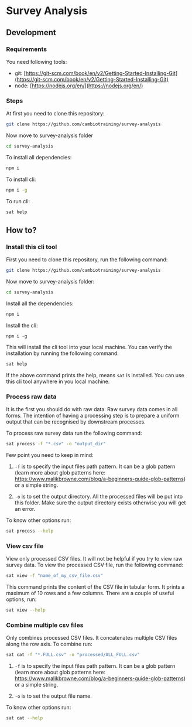 # Survey Analysis

## Development

### Requirements
You need following tools:

- git: [https://git-scm.com/book/en/v2/Getting-Started-Installing-Git](https://git-scm.com/book/en/v2/Getting-Started-Installing-Git)
- node: [https://nodejs.org/en/](https://nodejs.org/en/)

### Steps

At first you need to clone this repository:

```bash
git clone https://github.com/cambiotraining/survey-analysis
```

Now move to survey-analysis folder

```bash
cd survey-analysis
```

To install all dependencies:

```bash
npm i
```

To install cli:

```bash
npm i -g
```

To run cli:

```bash
sat help
```

## How to?
### Install this cli tool

First you need to clone this repository, run the following command:

```bash
git clone https://github.com/cambiotraining/survey-analysis
```

Now move to survey-analysis folder:

```bash
cd survey-analysis
```

Install all the dependencies:

```bash
npm i
```

Install the cli:
```
npm i -g
```

This will install the cli tool into your local machine. You can verify the installation by running the following command:

```bash
sat help
```

If the above command prints the help, means `sat` is installed. You can use this cli tool anywhere in you local machine.

### Process raw data

It is the first you should do with raw data. Raw survey data comes in all forms. The intention of having a processing step is to prepare a uniform output that can be recognised by downstream processes.

To process raw survey data run the following command:

```bash
sat process -f "*.csv" -o "output_dir"
```
 Few point you need to keep in mind:

 1. `-f` is to specify the input files path pattern. It can be a glob pattern (learn more about glob patterns here: https://www.malikbrowne.com/blog/a-beginners-guide-glob-patterns) or a simple string.

 1. `-o` is to set the output directory. All the processed files will be put into this folder. Make sure the output directory exists otherwise you will get an error.

 To know other options run:

 ```bash
 sat process --help
 ```

 ### View csv file

 View only processed CSV files. It will not be helpful if you try to view raw survey data. To view the processed CSV file, run the following command:
```bash
sat view -f "name_of_my_csv_file.csv"
```
This command prints the content of the CSV file in tabular form. It prints a maximum of 10 rows and a few columns. There are a couple of useful options, run:

```bash
sat view --help
```

### Combine multiple csv files
Only combines processed CSV files. It concatenates multiple CSV files along the row axis. To combine run:

```bash
sat cat -f "*.FULL.csv" -o "processed/ALL_FULL.csv"
```

 1. `-f` is to specify the input files path pattern. It can be a glob pattern (learn more about glob patterns here: https://www.malikbrowne.com/blog/a-beginners-guide-glob-patterns) or a simple string.

 1. `-o` is to set the output file name.

 
 To know other options run:

 ```bash
 sat cat --help
 ```